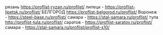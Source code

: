 рязань https://proflist-ryzan.ru/proflist/
липецк - https://proflist-lipetsk.ru/proflist/
БЕЛГОРОД https://proflist-belgorod.ru/proflist/
Воронеж - https://steel-base.ru/proflist/
самара - https://stal-samara.ru/proflist/
тула  http://proflist-tula.ru/proflist/
саратов - https://proflist-saratov.ru/proflist/
самара - https://stal-samara.ru/proflist/proflist-s10/